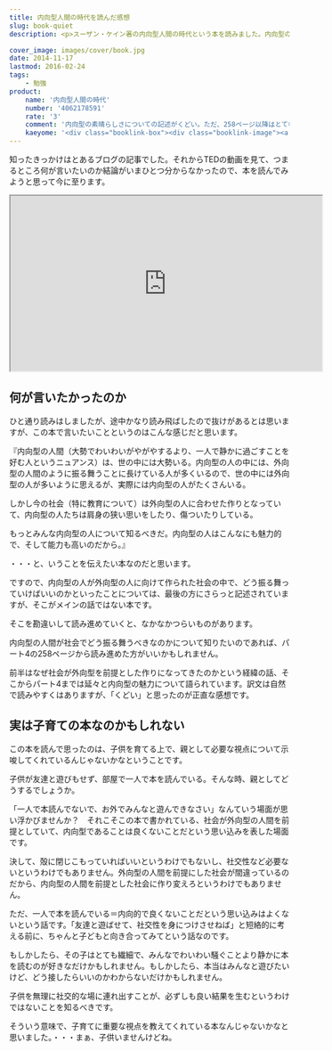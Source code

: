 ```yaml
---
title: 内向型人間の時代を読んだ感想
slug: book-quiet
description: <p>スーザン・ケイン著の内向型人間の時代という本を読みました。内向型の人の魅力について書かれた本です。内向型の人がどのように社会で振る舞うかという視点より、子供をいかに育てていくかという視点で役に立ちそうな本です。</p>

cover_image: images/cover/book.jpg
date: 2014-11-17
lastmod: 2016-02-24
tags: 
    - 勉強
product:
    name: '内向型人間の時代'
    number: '4062178591'
    rate: '3'
    comment: '内向型の素晴らしさについての記述がくどい。ただ、258ページ以降はとてもためになった。'
    kaeyome: '<div class="booklink-box"><div class="booklink-image"><a href="http://www.amazon.co.jp/exec/obidos/asin/4062178591/illusionspace-22/" rel="nofollow" target="_blank"><img src="http://ecx.images-amazon.com/images/I/51Lqr4T0kcL._SL160_.jpg" style="border: none;" /></a></div><div class="booklink-info"><div class="booklink-name"><a href="http://www.amazon.co.jp/exec/obidos/asin/4062178591/illusionspace-22/" rel="nofollow" target="_blank">内向型人間の時代 社会を変える静かな人の力</a><div class="booklink-powered-date">posted with <a href="http://yomereba.com" rel="nofollow" target="_blank">ヨメレバ</a></div></div><div class="booklink-detail">スーザン・ケイン 講談社 2013-05-14    </div><div class="booklink-link2"><div class="shoplinkamazon"><a href="http://www.amazon.co.jp/exec/obidos/asin/4062178591/illusionspace-22/" rel="nofollow" target="_blank" title="アマゾン" >Amazon</a></div><div class="shoplinkkindle"><a href="http://www.amazon.co.jp/gp/search?keywords=%93%E0%8C%FC%8C%5E%90l%8A%D4%82%CC%8E%9E%91%E3%20%8E%D0%89%EF%82%F0%95%CF%82%A6%82%E9%90%C3%82%A9%82%C8%90l%82%CC%97%CD&__mk_ja_JP=%83J%83%5E%83J%83i&url=node%3D2275256051&tag=illusionspace-22" rel="nofollow" target="_blank" >Kindle</a></div><div class="shoplinkrakuten"><a href="http://hb.afl.rakuten.co.jp/hgc/11acbc01.369b1bf6.11acbc02.cabf9fe9/?pc=http%3A%2F%2Fbooks.rakuten.co.jp%2Frb%2F12279831%2F%3Fscid%3Daf_ich_link_urltxt%26m%3Dhttp%3A%2F%2Fm.rakuten.co.jp%2Fev%2Fbook%2F" rel="nofollow" target="_blank" title="楽天ブックス" >楽天ブックス</a></div>                  	  	  	  	</div></div><div class="booklink-footer"></div></div>'
---
```


<p>知ったきっかけはとあるブログの記事でした。それからTEDの動画を見て、つまるところ何が言いたいのか結論がいまひとつ分からなかったので、本を読んでみようと思って今に至ります。</p>
<p><iframe src="https://embed-ssl.ted.com/talks/susan_cain_the_power_of_introverts.html" width="560" height="315" scrolling="no" webkitAllowFullScreen mozallowfullscreen allowFullScreen></iframe></p>
<h2>何が言いたかったのか</h2>
<p>ひと通り読みはしましたが、途中かなり読み飛ばしたので抜けがあるとは思いますが、この本で言いたいことというのはこんな感じだと思います。</p>
<p>『内向型の人間（大勢でわいわいがやがやするより、一人で静かに過ごすことを好む人というニュアンス）は、世の中には大勢いる。内向型の人の中には、外向型の人間のように振る舞うことに長けている人が多くいるので、世の中には外向型の人が多いように思えるが、実際には内向型の人がたくさんいる。</p>
<p>しかし今の社会（特に教育について）は外向型の人に合わせた作りとなっていて、内向型の人たちは肩身の狭い思いをしたり、傷ついたりしている。</p>
<p>もっとみんな内向型の人について知るべきだ。内向型の人はこんなにも魅力的で、そして能力も高いのだから。』</p>
<p>・・・と、いうことを伝えたい本なのだと思います。</p>
<p>ですので、内向型の人が外向型の人に向けて作られた社会の中で、どう振る舞っていけばいいのかといったことについては、最後の方にさらっと記述されていますが、そこがメインの話ではない本です。</p>
<p>そこを勘違いして読み進めていくと、なかなかつらいものがあります。</p>
<p>内向型の人間が社会でどう振る舞うべきなのかについて知りたいのであれば、パート4の258ページから読み進めた方がいいかもしれません。</p>
<p>前半はなぜ社会が外向型を前提とした作りになってきたのかという経緯の話、そこからパート4までは延々と内向型の魅力について語られています。訳文は自然で読みやすくはありますが、「くどい」と思ったのが正直な感想です。</p>
<h2>実は子育ての本なのかもしれない</h2>
<p>この本を読んで思ったのは、子供を育てる上で、親として必要な視点について示唆してくれているんじゃないかなということです。</p>
<p>子供が友達と遊びもせず、部屋で一人で本を読んでいる。そんな時、親としてどうするでしょうか。</p>
<p>「一人で本読んでないで、お外でみんなと遊んできなさい」なんていう場面が思い浮かびませんか？　それこそこの本で書かれている、社会が外向型の人間を前提としていて、内向型であることは良くないことだという思い込みを表した場面です。</p>
<p>決して、殻に閉じこもっていればいいというわけでもないし、社交性など必要ないというわけでもありません。外向型の人間を前提にした社会が間違っているのだから、内向型の人間を前提とした社会に作り変えろというわけでもありません。</p>
<p>ただ、一人で本を読んでいる＝内向的で良くないことだという思い込みはよくないという話です。「友達と遊ばせて、社交性を身につけさせねば」と短絡的に考える前に、ちゃんと子どもと向き合ってみてという話なのです。</p>
<p>もしかしたら、その子はとても繊細で、みんなでわいわい騒ぐことより静かに本を読むのが好きなだけかもしれません。もしかしたら、本当はみんなと遊びたいけど、どう接したらいいのかわからないだけかもしれません。</p>
<p>子供を無理に社交的な場に連れ出すことが、必ずしも良い結果を生むというわけではないことを知るべきです。</p>
<p>そういう意味で、子育てに重要な視点を教えてくれている本なんじゃないかなと思いました。・・・まぁ、子供いませんけどね。</p>

  